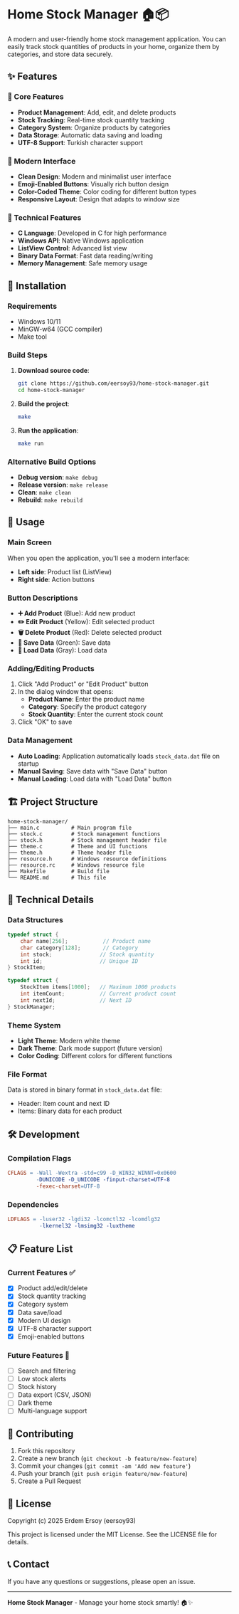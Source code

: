 # Home Stock Manager 🏠📦

A modern and user-friendly home stock management application. You can easily track stock quantities of products in your home, organize them by categories, and store data securely.

## ✨ Features

### 🎯 Core Features
- **Product Management**: Add, edit, and delete products
- **Stock Tracking**: Real-time stock quantity tracking
- **Category System**: Organize products by categories
- **Data Storage**: Automatic data saving and loading
- **UTF-8 Support**: Turkish character support

### 🎨 Modern Interface
- **Clean Design**: Modern and minimalist user interface
- **Emoji-Enabled Buttons**: Visually rich button design
- **Color-Coded Theme**: Color coding for different button types
- **Responsive Layout**: Design that adapts to window size

### 🔧 Technical Features
- **C Language**: Developed in C for high performance
- **Windows API**: Native Windows application
- **ListView Control**: Advanced list view
- **Binary Data Format**: Fast data reading/writing
- **Memory Management**: Safe memory usage

## 🚀 Installation

### Requirements
- Windows 10/11
- MinGW-w64 (GCC compiler)
- Make tool

### Build Steps

1. **Download source code**:
   ```bash
   git clone https://github.com/eersoy93/home-stock-manager.git
   cd home-stock-manager
   ```

2. **Build the project**:
   ```bash
   make
   ```

3. **Run the application**:
   ```bash
   make run
   ```

### Alternative Build Options

- **Debug version**: `make debug`
- **Release version**: `make release`
- **Clean**: `make clean`
- **Rebuild**: `make rebuild`

## 📱 Usage

### Main Screen
When you open the application, you'll see a modern interface:
- **Left side**: Product list (ListView)
- **Right side**: Action buttons

### Button Descriptions
- **➕ Add Product** (Blue): Add new product
- **✏️ Edit Product** (Yellow): Edit selected product
- **🗑️ Delete Product** (Red): Delete selected product
- **💾 Save Data** (Green): Save data
- **📁 Load Data** (Gray): Load data

### Adding/Editing Products
1. Click "Add Product" or "Edit Product" button
2. In the dialog window that opens:
   - **Product Name**: Enter the product name
   - **Category**: Specify the product category
   - **Stock Quantity**: Enter the current stock count
3. Click "OK" to save

### Data Management
- **Auto Loading**: Application automatically loads `stock_data.dat` file on startup
- **Manual Saving**: Save data with "Save Data" button
- **Manual Loading**: Load data with "Load Data" button

## 🏗️ Project Structure

```
home-stock-manager/
├── main.c          # Main program file
├── stock.c         # Stock management functions
├── stock.h         # Stock management header file
├── theme.c         # Theme and UI functions
├── theme.h         # Theme header file
├── resource.h      # Windows resource definitions
├── resource.rc     # Windows resource file
├── Makefile        # Build file
└── README.md       # This file
```

## 🔧 Technical Details

### Data Structures
```c
typedef struct {
    char name[256];           // Product name
    char category[128];       // Category
    int stock;               // Stock quantity
    int id;                  // Unique ID
} StockItem;

typedef struct {
    StockItem items[1000];   // Maximum 1000 products
    int itemCount;           // Current product count
    int nextId;              // Next ID
} StockManager;
```

### Theme System
- **Light Theme**: Modern white theme
- **Dark Theme**: Dark mode support (future version)
- **Color Coding**: Different colors for different functions

### File Format
Data is stored in binary format in `stock_data.dat` file:
- Header: Item count and next ID
- Items: Binary data for each product

## 🛠️ Development

### Compilation Flags
```makefile
CFLAGS = -Wall -Wextra -std=c99 -D_WIN32_WINNT=0x0600 
         -DUNICODE -D_UNICODE -finput-charset=UTF-8 
         -fexec-charset=UTF-8
```

### Dependencies
```makefile
LDFLAGS = -luser32 -lgdi32 -lcomctl32 -lcomdlg32 
          -lkernel32 -lmsimg32 -luxtheme
```

## 📋 Feature List

### Current Features ✅
- [x] Product add/edit/delete
- [x] Stock quantity tracking
- [x] Category system
- [x] Data save/load
- [x] Modern UI design
- [x] UTF-8 character support
- [x] Emoji-enabled buttons

### Future Features 🔮
- [ ] Search and filtering
- [ ] Low stock alerts
- [ ] Stock history
- [ ] Data export (CSV, JSON)
- [ ] Dark theme
- [ ] Multi-language support

## 🤝 Contributing

1. Fork this repository
2. Create a new branch (`git checkout -b feature/new-feature`)
3. Commit your changes (`git commit -am 'Add new feature'`)
4. Push your branch (`git push origin feature/new-feature`)
5. Create a Pull Request

## 📄 License

Copyright (c) 2025 Erdem Ersoy (eersoy93)

This project is licensed under the MIT License. See the LICENSE file for details.

## 📞 Contact

If you have any questions or suggestions, please open an issue.

---

**Home Stock Manager** - Manage your home stock smartly! 🏠✨
